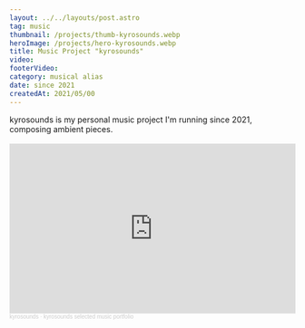 ```yaml
---
layout: ../../layouts/post.astro
tag: music
thumbnail: /projects/thumb-kyrosounds.webp
heroImage: /projects/hero-kyrosounds.webp
title: Music Project "kyrosounds"
video:
footerVideo: 
category: musical alias
date: since 2021
createdAt: 2021/05/00
---
```

<div>
kyrosounds is my personal music project I'm running since 2021, composing ambient pieces.
</div>
<div>
<br>
<iframe width="100%" height="300" scrolling="no" frameborder="no" allow="autoplay" src="https://w.soundcloud.com/player/?url=https%3A//api.soundcloud.com/playlists/1837770663%3Fsecret_token%3Ds-mQsocziWW8b&color=%23ff5500&auto_play=false&hide_related=false&show_comments=false&show_user=false&show_reposts=false&show_teaser=false&visual=true"></iframe><div style="font-size: 10px; color: #cccccc;line-break: anywhere;word-break: normal;overflow: hidden;white-space: nowrap;text-overflow: ellipsis; font-family: Interstate,Lucida Grande,Lucida Sans Unicode,Lucida Sans,Garuda,Verdana,Tahoma,sans-serif;font-weight: 100;"><a href="https://soundcloud.com/kyrosounds" title="kyrosounds" target="_blank" style="color: #cccccc; text-decoration: none;">kyrosounds</a> · <a href="https://soundcloud.com/kyrosounds/sets/kyrosounds-selected-music/s-mQsocziWW8b" title="kyrosounds selected music portfolio" target="_blank" style="color: #cccccc; text-decoration: none;">kyrosounds selected music portfolio</a></div>
</div>